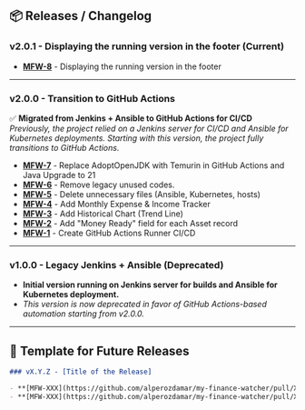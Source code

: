 ## 📦 Releases / Changelog

### v2.0.1 - Displaying the running version in the footer (Current)
- **[MFW-8](https://github.com/alperozdamar/my-finance-watcher/pull/18)** - Displaying the running version in the footer

---

### v2.0.0 - Transition to GitHub Actions 
✅ **Migrated from Jenkins + Ansible to GitHub Actions for CI/CD**  
_Previously, the project relied on a Jenkins server for CI/CD and Ansible for Kubernetes deployments. Starting with this version, the project fully transitions to GitHub Actions._

- **[MFW-7](https://github.com/alperozdamar/my-finance-watcher/pull/15)** - Replace AdoptOpenJDK with Temurin in GitHub Actions and Java Upgrade to 21
- **[MFW-6](https://github.com/alperozdamar/my-finance-watcher/pull/14)** - Remove legacy unused codes.
- **[MFW-5](https://github.com/alperozdamar/my-finance-watcher/pull/12)** - Delete unnecessary files (Ansible, Kubernetes, hosts)
- **[MFW-4](https://github.com/alperozdamar/my-finance-watcher/pull/10)** - Add Monthly Expense & Income Tracker
- **[MFW-3](https://github.com/alperozdamar/my-finance-watcher/pull/8)** - Add Historical Chart (Trend Line)
- **[MFW-2](https://github.com/alperozdamar/my-finance-watcher/pull/6)** - Add "Money Ready" field for each Asset record
- **[MFW-1](https://github.com/alperozdamar/my-finance-watcher/pull/4)** - Create GitHub Actions Runner CI/CD

---

### v1.0.0 - Legacy Jenkins + Ansible (Deprecated)
- **Initial version running on Jenkins server for builds and Ansible for Kubernetes deployment.**
- _This version is now deprecated in favor of GitHub Actions-based automation starting from v2.0.0._

---

## 📌 Template for Future Releases

```markdown
### vX.Y.Z - [Title of the Release]

- **[MFW-XXX](https://github.com/alperozdamar/my-finance-watcher/pull/XXX)** - Short Description
- **[MFW-XXX](https://github.com/alperozdamar/my-finance-watcher/pull/XXX)** - Short Description
